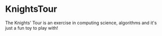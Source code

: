 # KnightsTour
The Knights' Tour is an exercise in computing science, algorithms and it's just a fun toy to play with!
